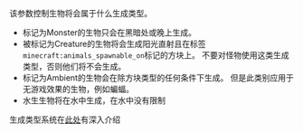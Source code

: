 该参数控制生物将会属于什么生成类型。

* 标记为Monster的生物只会在黑暗处或晚上生成。
* 被标记为Creature的生物将会生成阳光直射且在标签`minecraft:animals_spawnable_on`标记的方块上。 不要对怪物使用这类生成类型，否则他们将不会生成。
* 标记为Ambient的生物会在除方块类型的任何条件下生成。 但是此类别应用于无游戏效果的生物，例如蝙蝠。
* 水生生物将在水中生成，在水中没有限制

生成类型系统在[此处](https://mcreator.net/wiki/mob-spawning-parameters)有深入介绍
